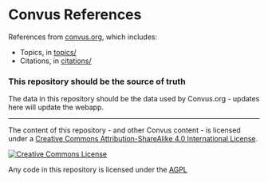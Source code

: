 # Convus References

References from [convus.org](https://www.convus.org), which includes:

- Topics, in [topics/](topics)
- Citations, in [citations/](citations)

### This repository should be the source of truth

The data in this repository should be the data used by Convus.org - updates here will update the webapp.

---

The content of this repository - and other Convus content - is licensed under a <a rel="license" href="http://creativecommons.org/licenses/by-sa/4.0/">Creative Commons Attribution-ShareAlike 4.0 International License</a>.

<a rel="license" href="http://creativecommons.org/licenses/by-sa/4.0/"><img alt="Creative Commons License" src="https://i.creativecommons.org/l/by-sa/4.0/88x31.png"/></a>

Any code in this repository is licensed under the [AGPL](LICENSE_CODE)
